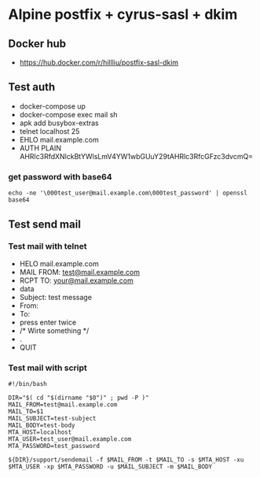 Alpine postfix + cyrus-sasl + dkim
======

## Docker hub
  * https://hub.docker.com/r/hillliu/postfix-sasl-dkim

## Test auth
  * docker-compose up
  * docker-compose exec mail sh 
  * apk add busybox-extras
  * telnet localhost 25
  * EHLO mail.example.com
  * AUTH PLAIN AHRlc3RfdXNlckBtYWlsLmV4YW1wbGUuY29tAHRlc3RfcGFzc3dvcmQ=

### get password with base64
```
echo -ne '\000test_user@mail.example.com\000test_password' | openssl base64
```

## Test send mail

### Test mail with telnet
  * HELO mail.example.com
  * MAIL FROM: test@mail.example.com
  * RCPT TO: your@mail.example.com
  * data
  * Subject: test message
  * From:
  * To:
  * press enter twice
  * /* Wirte something */
  * .
  * QUIT

### Test mail with script
```
#!/bin/bash

DIR="$( cd "$(dirname "$0")" ; pwd -P )"
MAIL_FROM=test@mail.example.com
MAIL_TO=$1
MAIL_SUBJECT=test-subject
MAIL_BODY=test-body
MTA_HOST=localhost
MTA_USER=test_user@mail.example.com
MTA_PASSWORD=test_password

${DIR}/support/sendemail -f $MAIL_FROM -t $MAIL_TO -s $MTA_HOST -xu $MTA_USER -xp $MTA_PASSWORD -u $MAIL_SUBJECT -m $MAIL_BODY
```
